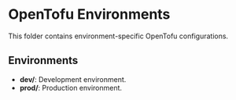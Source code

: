 # OpenTofu Environments

This folder contains environment-specific OpenTofu configurations.

## Environments
- **dev/**: Development environment.
- **prod/**: Production environment.
